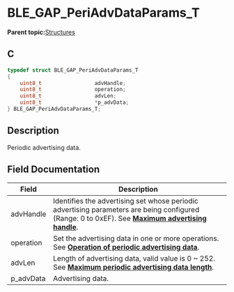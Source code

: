 # BLE\_GAP\_PeriAdvDataParams\_T

**Parent topic:**[Structures](GUID-230368B0-FB2A-4967-A471-691387B35A9E.md)

## C

```c
typedef struct BLE_GAP_PeriAdvDataParams_T
{
    uint8_t                 advHandle;
    uint8_t                 operation;
    uint8_t                 advLen;
    uint8_t                 *p_advData;
} BLE_GAP_PeriAdvDataParams_T;
```

## Description

Periodic advertising data.

## Field Documentation

|Field|Description|
|-----|-----------|
|advHandle|Identifies the advertising set whose periodic advertising parameters are being configured \(Range: 0 to 0xEF\). See **[Maximum advertising handle](GUID-1E8B41D5-7783-46F2-AD0F-B5013B9B85E3.md)**.|
|operation|Set the advertising data in one or more operations. See **[Operation of periodic advertising data](GUID-D12D098A-019B-4831-921F-871C6757A8F2.md)**.|
|advLen|Length of advertising data, valid value is 0 ~ 252. See **[Maximum periodic advertising data length](GUID-CA33BD54-6372-40CE-9045-03F6CBD8B9BE.md)**.|
|p\_advData|Advertising data.|

